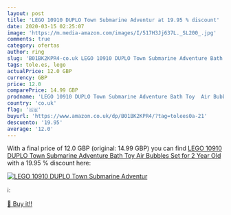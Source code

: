 ```yaml
---
layout: post
title: 'LEGO 10910 DUPLO Town Submarine Adventur at 19.95 % discount'
date: 2020-03-15 02:25:07
image: 'https://m.media-amazon.com/images/I/517H3Jj637L._SL200_.jpg'
comments: true
category: ofertas
author: ring
slug: 'B01BK2KPR4-co.uk LEGO 10910 DUPLO Town Submarine Adventure Bath Toy Air...'
tags: tole.es, lego
actualPrice: 12.0 GBP
currency: GBP
price: 12.0
comparePrice: 14.99 GBP
prodname: 'LEGO 10910 DUPLO Town Submarine Adventure Bath Toy  Air Bubbles  Set for 2 Year Old'
country: 'co.uk'
flag: '🇬🇧'
buyurl: 'https://www.amazon.co.uk/dp/B01BK2KPR4/?tag=tolees0a-21'
descuento: '19.95'
average: '12.0'
---
```


With a final price of 12.0 GBP (original: 14.99 GBP) you can find [LEGO 10910 DUPLO Town Submarine Adventure Bath Toy  Air Bubbles  Set for 2 Year Old](https://www.amazon.co.uk/dp/B01BK2KPR4/?tag=tolees0a-21) with a  19.95 % discount here:

[![LEGO 10910 DUPLO Town Submarine Adventur](https://m.media-amazon.com/images/I/517H3Jj637L._SL200_.jpg)](https://www.amazon.co.uk/dp/B01BK2KPR4/?tag=tolees0a-21)

ℹ️:


[🛒 Buy it!!](https://www.amazon.co.uk/dp/B01BK2KPR4/?tag=tolees0a-21)
